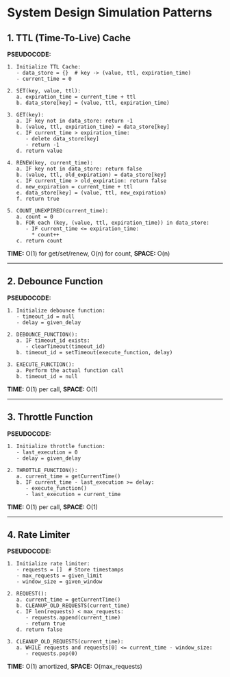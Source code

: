 # System Design Simulation Patterns

## 1. TTL (Time-To-Live) Cache

**PSEUDOCODE:**
```
1. Initialize TTL Cache:
   - data_store = {}  # key -> (value, ttl, expiration_time)
   - current_time = 0

2. SET(key, value, ttl):
   a. expiration_time = current_time + ttl
   b. data_store[key] = (value, ttl, expiration_time)

3. GET(key):
   a. IF key not in data_store: return -1
   b. (value, ttl, expiration_time) = data_store[key]
   c. IF current_time > expiration_time:
      - delete data_store[key]
      - return -1
   d. return value

4. RENEW(key, current_time):
   a. IF key not in data_store: return false
   b. (value, ttl, old_expiration) = data_store[key]
   c. IF current_time > old_expiration: return false
   d. new_expiration = current_time + ttl
   e. data_store[key] = (value, ttl, new_expiration)
   f. return true

5. COUNT_UNEXPIRED(current_time):
   a. count = 0
   b. FOR each (key, (value, ttl, expiration_time)) in data_store:
      - IF current_time <= expiration_time:
        * count++
   c. return count
```

**TIME:** O(1) for get/set/renew, O(n) for count, **SPACE:** O(n)

---

## 2. Debounce Function

**PSEUDOCODE:**
```
1. Initialize debounce function:
   - timeout_id = null
   - delay = given_delay

2. DEBOUNCE_FUNCTION():
   a. IF timeout_id exists:
      - clearTimeout(timeout_id)
   b. timeout_id = setTimeout(execute_function, delay)

3. EXECUTE_FUNCTION():
   a. Perform the actual function call
   b. timeout_id = null
```

**TIME:** O(1) per call, **SPACE:** O(1)

---

## 3. Throttle Function

**PSEUDOCODE:**
```
1. Initialize throttle function:
   - last_execution = 0
   - delay = given_delay

2. THROTTLE_FUNCTION():
   a. current_time = getCurrentTime()
   b. IF current_time - last_execution >= delay:
      - execute_function()
      - last_execution = current_time
```

**TIME:** O(1) per call, **SPACE:** O(1)

---

## 4. Rate Limiter

**PSEUDOCODE:**
```
1. Initialize rate limiter:
   - requests = []  # Store timestamps
   - max_requests = given_limit
   - window_size = given_window

2. REQUEST():
   a. current_time = getCurrentTime()
   b. CLEANUP_OLD_REQUESTS(current_time)
   c. IF len(requests) < max_requests:
      - requests.append(current_time)
      - return true
   d. return false

3. CLEANUP_OLD_REQUESTS(current_time):
   a. WHILE requests and requests[0] <= current_time - window_size:
      - requests.pop(0)
```

**TIME:** O(1) amortized, **SPACE:** O(max_requests) 